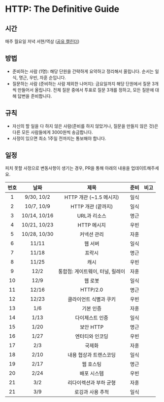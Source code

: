 # HTTP: The Definitive Guide

## 시간

매주 월요일 저녁 서현/역삼 \([공유 캘린더](https://calendar.google.com/calendar?cid=OXFwZnBxdWQ5N2hudjMxNGRsYzkzaXY4cjBAZ3JvdXAuY2FsZW5kYXIuZ29vZ2xlLmNvbQ)\)

## 방법

* 준비하는 사람 \(1명\): 해당 단원을 간략하게 요약하고 정리해서 올립니다. 순서는 일식, 명근, 우빈, 자훈 순입니다.
* 질문하는 사람 \(준비하는 사람 제외한 나머지\): 금요일까지 해당 단원에서 질문 3개씩 만들어서 올립니다. 전체 질문 중에서 투표로 질문 3개를 정하고, 모든 질문에 대해 답변을 준비합니다.

## 규칙

* 자신의 할 일을 다 하지 않은 사람\(준비를 하지 않았거나, 질문을 만들지 않은 것\)은 다른 모든 사람들에게 3000원씩 송금합니다.
* 사정이 있으면 최소 1주일 전까지는 통보해야 합니다.

## 일정

피치 못할 사정으로 변동사항이 생기는 경우, PR을 통해 아래의 내용을 업데이트해주세요.

| 번호 | 날짜 | 제목 | 준비 | 비고 |
| :---: | :---: | :---: | :---: | :---: |
| 1 | 9/30, 10/2 | HTTP 개관 \(~1.5 메시지\) | 일식 |  |
| 2 | 10/7, 10/9 | HTTP 개관 \(끝까지\) | 일식 |  |
| 3 | 10/14, 10/16 | URL과 리소스 | 명근 |  |
| 4 | 10/21, 10/23 | HTTP 메시지 | 우빈 |  |
| 5 | 10/28, 10/30 | 커넥션 관리 | 자훈 |  |
| 6 | 11/11 | 웹 서버 | 일식 |  |
| 7 | 11/18 | 프락시 | 명근 |  |
| 8 | 11/25 | 캐시 | 우빈 |  |
| 9 | 12/2 | 통합점: 게이트웨이, 터널, 릴레이 | 자훈 |  |
| 10 | 12/9 | 웹 로봇 | 일식 |  |
| 11 | 12/16 | HTTP/2.0 | 명근 |  |
| 12 | 12/23 | 클라이언트 식별과 쿠키 | 우빈 |  |
| 13 | 1/6 | 기본 인증 | 자훈 |  |
| 14 | 1/13 | 다이제스트 인증 | 일식 |  |
| 15 | 1/20 | 보안 HTTP | 명근 |  |
| 16 | 1/27 | 엔터티와 인코딩 | 우빈 |  |
| 17 | 2/3 | 국제화 | 자훈 |  |
| 18 | 2/10 | 내용 협상과 트랜스코딩 | 일식 |  |
| 19 | 2/17 | 웹 호스팅 | 명근 |  |
| 20 | 2/24 | 배포 시스템 | 우빈 |  |
| 21 | 3/2 | 리다이렉션과 부하 균형 | 자훈 |  |
| 21 | 3/9 | 로깅과 사용 추적 | 일식 |  |

